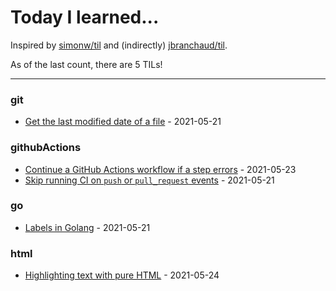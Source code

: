 # Today I learned...

Inspired by [simonw/til](https://github.com/simonw/til) and (indirectly) [jbranchaud/til](https://github.com/jbranchaud/til).

As of the last count, there are 5 TILs!

---

### git

* [Get the last modified date of a file](git/git-lastModDate.md) - 2021-05-21

### githubActions

* [Continue a GitHub Actions workflow if a step errors](githubActions/actions-continueOnError.md) - 2021-05-23
* [Skip running CI on `push` or `pull_request` events](githubActions/actions-skipCI.md) - 2021-05-21

### go

* [Labels in Golang](go/go-labels.md) - 2021-05-21

### html

* [Highlighting text with pure HTML](html/html-highlightText.md) - 2021-05-24
